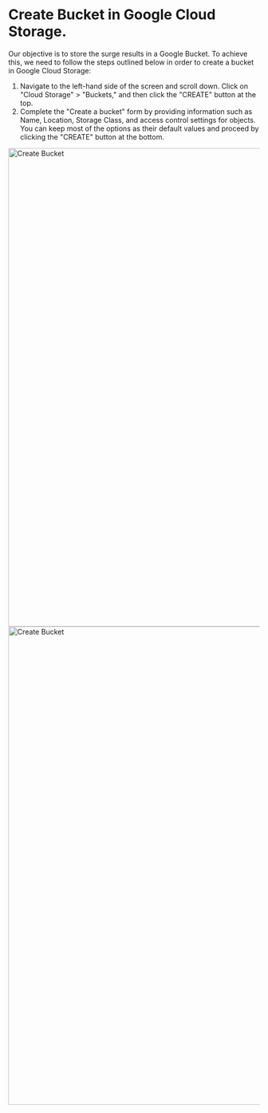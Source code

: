 # Create Bucket in Google Cloud Storage.
Our objective is to store the surge results in a Google Bucket. To achieve this, we need to follow the steps outlined below in order to create a bucket in Google Cloud Storage:
1. Navigate to the left-hand side of the screen and scroll down. Click on "Cloud Storage" > "Buckets," and then click the "CREATE" button at the top.
2. Complete the "Create a bucket" form by providing information such as Name, Location, Storage Class, and access control settings for objects. You can keep most of the options as their default values and proceed by clicking the "CREATE" button at the bottom.

<img  src="/public/gke/create-bucket.1.png" alt="Create Bucket" style="width: 100vw">
<img  src="/public/gke/create-bucket.2.png" alt="Create Bucket" style="width: 100vw">
